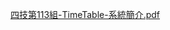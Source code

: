 [四技第113組-TimeTable-系統簡介.pdf](https://github.com/user-attachments/files/17974422/113.-TimeTable-.pdf)
